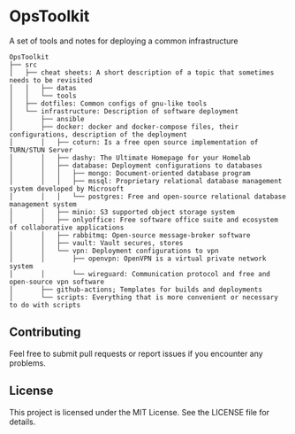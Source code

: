# OpsToolkit

A set of tools and notes for deploying a common infrastructure

```
OpsToolkit
├── src
│   ├── cheat sheets: A short description of a topic that sometimes needs to be revisited
│   │   ├── datas
│   │   └── tools
│   ├── dotfiles: Common configs of gnu-like tools
│   └── infrastructure: Description of software deployment
│       ├── ansible
│       ├── docker: docker and docker-compose files, their configurations, description of the deployment
│       │   ├── coturn: Is a free open source implementation of TURN/STUN Server
│       │   ├── dashy: The Ultimate Homepage for your Homelab
│       │   ├── database: Deployment configurations to databases
│       │   │   ├── mongo: Document-oriented database program
│       │   │   ├── mssql: Proprietary relational database management system developed by Microsoft
│       │   │   └── postgres: Free and open-source relational database management system
│       │   ├── minio: S3 supported object storage system
│       │   ├── onlyoffice: Free software office suite and ecosystem of collaborative applications
│       │   ├── rabbitmq: Open-source message-broker software
│       │   ├── vault: Vault secures, stores 
│       │   └── vpn: Deployment configurations to vpn
│       │       ├── openvpn: OpenVPN is a virtual private network system
│       │       └── wireguard: Communication protocol and free and open-source vpn software
│       ├── github-actions; Templates for builds and deployments
│       └── scripts: Everything that is more convenient or necessary to do with scripts
```

## Contributing

Feel free to submit pull requests or report issues if you encounter any problems.

## License

This project is licensed under the MIT License. See the LICENSE file for details.